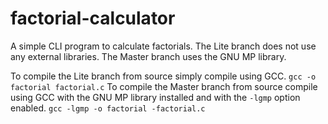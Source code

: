 # factorial-calculator
A simple CLI program to calculate factorials.
The Lite branch does not use any external libraries.
The Master branch uses the GNU MP library.

To compile the Lite branch from source simply compile using GCC.
```gcc -o factorial factorial.c```
To compile the Master branch from source compile using GCC with the GNU MP library installed and with the `-lgmp` option enabled.
```gcc -lgmp -o factorial -factorial.c```

